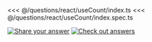 <<< @/questions/react/useCount/index.ts
<<< @/questions/react/useCount/index.spec.ts

[![Share your answer](https://img.shields.io/badge/Share_your_answer-blue?style=flat)](https://github.com/tyankatsu0105/utility-challenges/issues/new?labels=answer,react/useCount&template=answer.md&title=react-useCount)
[![Check out answers](https://img.shields.io/badge/Check_out_answers-green?style=flat)](https://github.com/tyankatsu0105/utility-challenges/issues?q=is%3Aopen+label%3Areact/useCount+label%3Aanswer+)
